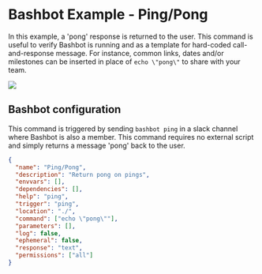 # Bashbot Example - Ping/Pong

In this example, a 'pong' response is returned to the user. This command is useful to verify Bashbot is running and as a template for hard-coded call-and-response message. For instance, common links, dates and/or milestones can be inserted in place of `echo \"pong\"` to share with your team.

<img src="https://i.imgur.com/uLrCYTf.gif">

## Bashbot configuration

This command is triggered by sending `bashbot ping` in a slack channel where Bashbot is also a member. This command requires no external script and simply returns a message 'pong' back to the user.

```json
{
  "name": "Ping/Pong",
  "description": "Return pong on pings",
  "envvars": [],
  "dependencies": [],
  "help": "ping",
  "trigger": "ping",
  "location": "./",
  "command": ["echo \"pong\""],
  "parameters": [],
  "log": false,
  "ephemeral": false,
  "response": "text",
  "permissions": ["all"]
}
```

